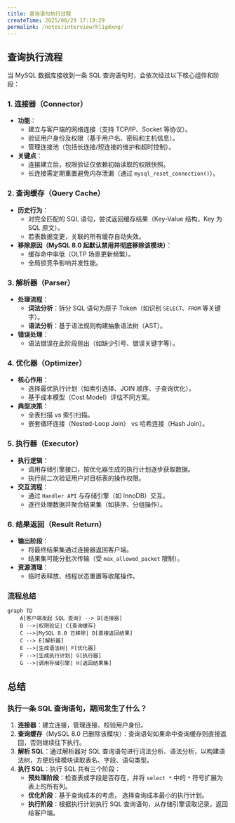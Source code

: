 ```yaml
---
title: 查询语句执行过程
createTime: 2025/08/29 17:19:29
permalink: /notes/interview/hl1gdxng/
---
```

## 查询执行流程

当 MySQL 数据库接收到一条 SQL 查询语句时，会依次经过以下核心组件和阶段：

### 1. 连接器（Connector）

- **功能**：
	- 建立与客户端的网络连接（支持 TCP/IP、Socket 等协议）。
	- 验证用户身份及权限（基于用户名、密码和主机信息）。
	- 管理连接池（包括长连接/短连接的维护和超时控制）。
- **关键点**：
	- 连接建立后，权限验证仅依赖初始读取的权限快照。
	- 长连接需定期重置避免内存泄漏（通过 `mysql_reset_connection()`）。

### 2. 查询缓存（Query Cache）

- **历史行为**：
	- 对完全匹配的 SQL 语句，尝试返回缓存结果（Key-Value 结构，Key 为 SQL 原文）。
	- 若表数据变更，关联的所有缓存自动失效。
- **移除原因（MySQL 8.0 起默认禁用并彻底移除该模块）**：
	- 缓存命中率低（OLTP 场景更新频繁）。
	- 全局锁竞争影响并发性能。

### 3. 解析器（Parser）

- **处理流程**：
	- **词法分析**：拆分 SQL 语句为原子 Token（如识别 `SELECT`、`FROM` 等关键字）。
	- **语法分析**：基于语法规则构建抽象语法树（AST）。
- **错误处理**：
	- 语法错误在此阶段抛出（如缺少引号、错误关键字等）。

### 4. 优化器（Optimizer）

- **核心作用**：
	- 选择最优执行计划（如索引选择、JOIN 顺序、子查询优化）。
	- 基于成本模型（Cost Model）评估不同方案。
- **典型决策**：
	- 全表扫描 vs 索引扫描。
	- 嵌套循环连接（Nested-Loop Join） vs 哈希连接（Hash Join）。

### 5. 执行器（Executor）

- **执行逻辑**：
	- 调用存储引擎接口，按优化器生成的执行计划逐步获取数据。
	- 执行前二次验证用户对目标表的操作权限。
- **交互流程**：
	- 通过 `Handler API` 与存储引擎（如 InnoDB）交互。
	- 逐行处理数据并聚合结果集（如排序、分组操作）。

### 6. 结果返回（Result Return）

- **输出阶段**：
	- 将最终结果集通过连接器返回客户端。
	- 结果集可能分批次传输（受 `max_allowed_packet` 限制）。
- **资源清理**：
	- 临时表释放、线程状态重置等收尾操作。

### 流程总结

```mermaid
graph TD
    A[客户端发起 SQL 查询] --> B[连接器]
    B -->|权限验证| C{查询缓存}
    C -->|MySQL 8.0 已移除| D[直接返回结果]
    C --> E[解析器]
    E -->|生成语法树| F[优化器]
    F -->|生成执行计划| G[执行器]
    G -->|调用存储引擎| H[返回结果集]
```

## 总结

### 执行一条 SQL 查询语句，期间发生了什么？

1. **连接器**：建立连接，管理连接、校验用户身份。
2. **查询缓存**（MySQL 8.0 已删除该模块）：查询语句如果命中查询缓存则直接返回，否则继续往下执行。
3. **解析 SQL**：通过解析器对 SQL 查询语句进行词法分析、语法分析，以构建语法树，方便后续模块读取表名、字段、语句类型。
4. **执行 SQL**：执行 SQL 共有三个阶段：
	- **预处理阶段**：检查表或字段是否存在，并将 `select *` 中的 `*` 符号扩展为表上的所有列。
	- **优化阶段**：基于查询成本的考虑， 选择查询成本最小的执行计划。
	- **执行阶段**：根据执行计划执行 SQL 查询语句，从存储引擎读取记录，返回给客户端。

